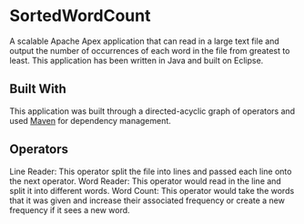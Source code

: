 # SortedWordCount
A scalable Apache Apex application that can read in a large text file and output the number of occurrences of each word in the file from greatest to least. This application has been written in Java and built on Eclipse.

## Built With
This application was built through a directed-acyclic graph of operators and used [Maven](https://maven.apache.org/) for dependency management.

## Operators
Line Reader: This operator split the file into lines and passed each line onto the next operator.
Word Reader: This operator would read in the line and split it into different words.
Word Count: This operator would take the words that it was given and increase their associated frequency or create a new frequency if it sees a new word.


